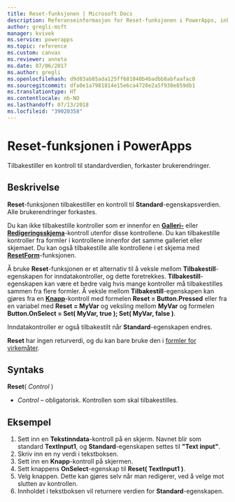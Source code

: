 ```yaml
---
title: Reset-funksjonen | Microsoft Docs
description: Referanseinformasjon for Reset-funksjonen i PowerApps, inkludert syntaks og eksempel
author: gregli-msft
manager: kvivek
ms.service: powerapps
ms.topic: reference
ms.custom: canvas
ms.reviewer: anneta
ms.date: 07/06/2017
ms.author: gregli
ms.openlocfilehash: d9d83ab85ada125ff681040b4badbb8abfaafac0
ms.sourcegitcommit: dfa0e1a7981814e15e6ca4720e2a5f930e859db1
ms.translationtype: HT
ms.contentlocale: nb-NO
ms.lasthandoff: 07/13/2018
ms.locfileid: "39020358"
---
```

# <a name="reset-function-in-powerapps"></a>Reset-funksjonen i PowerApps
Tilbakestiller en kontroll til standardverdien, forkaster brukerendringer.  

## <a name="description"></a>Beskrivelse
**Reset**-funksjonen tilbakestiller en kontroll til **Standard**-egenskapsverdien.  Alle brukerendringer forkastes.

Du kan ikke tilbakestille kontroller som er innenfor en [**Galleri-**](../controls/control-gallery.md) eller [**Redigeringsskjema**](../controls/control-form-detail.md)-kontroll utenfor disse kontrollene.  Du kan tilbakestille kontroller fra formler i kontrollene innenfor det samme galleriet eller skjemaet.  Du kan også tilbakestille alle kontrollene i et skjema med [**ResetForm**](function-form.md)-funksjonen. 

Å bruke **Reset**-funksjonen er et alternativ til å veksle mellom **Tilbakestill**-egenskapen for inndatakontroller, og dette foretrekkes.  **Tilbakestill**-egenskapen kan være et bedre valg hvis mange kontroller må tilbakestilles sammen fra flere formler.  Å veksle mellom **Tilbakestill**-egenskapen kan gjøres fra en [**Knapp**](../controls/control-button.md)-kontroll med formelen **Reset = Button.Pressed** eller fra en variabel med **Reset = MyVar** og veksling mellom **MyVar** og formelen **Button.OnSelect = Set( MyVar, true ); Set( MyVar, false )**.    

Inndatakontroller er også tilbakestilt når **Standard**-egenskapen endres.

**Reset** har ingen returverdi, og du kan bare bruke den i [formler for virkemåter](../working-with-formulas-in-depth.md).

## <a name="syntax"></a>Syntaks
**Reset**( *Control* )

* *Control* – obligatorisk. Kontrollen som skal tilbakestilles.

## <a name="example"></a>Eksempel
1. Sett inn en **Tekstinndata**-kontroll på en skjerm.  Navnet blir som standard **TextInput1**, og **Standard**-egenskapen settes til **"Text input"**.
2. Skriv inn en ny verdi i tekstboksen.  
3. Sett inn en **Knapp**-kontroll på skjermen.
4. Sett knappens **OnSelect**-egenskap til **Reset( TextInput1 )**.
5. Velg knappen.  Dette kan gjøres selv når man redigerer, ved å velge mot slutten av kontrollen.
6. Innholdet i tekstboksen vil returnere verdien for **Standard**-egenskapen.

